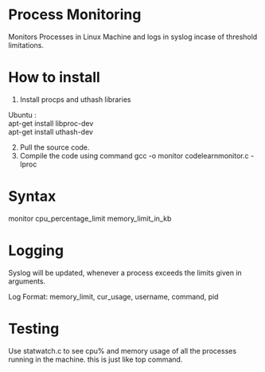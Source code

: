 Process Monitoring
==================

Monitors Processes in Linux Machine and logs in syslog incase of threshold limitations.

How to install
==============
1. Install procps and uthash libraries

  Ubuntu : <br/>
  apt-get install libproc-dev <br/>
  apt-get install uthash-dev <br/>

2. Pull the source code.
3. Compile the code using command
  gcc -o monitor codelearnmonitor.c -lproc

Syntax
======
monitor cpu_percentage_limit memory_limit_in_kb

Logging
=======
Syslog will be updated, whenever a process exceeds the limits given in arguments.

Log Format:  memory_limit, cur_usage, username, command, pid

Testing
=======
Use statwatch.c to see cpu% and memory usage of all the processes running in the machine.
this is just like top command. 
